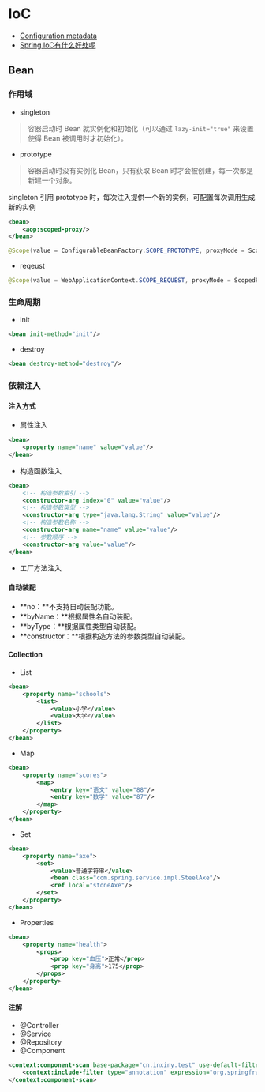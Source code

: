 # IoC

- [Configuration metadata](https://docs.spring.io/spring-framework/docs/4.3.2.RELEASE/spring-framework-reference/htmlsingle/#beans-factory-metadata)
- [Spring IoC有什么好处呢](https://www.zhihu.com/question/23277575)

## Bean

### 作用域

- singleton

> 容器启动时 Bean 就实例化和初始化（可以通过 `lazy-init="true"` 来设置使得 Bean 被调用时才初始化）。

- prototype

> 容器启动时没有实例化 Bean，只有获取 Bean 时才会被创建，每一次都是新建一个对象。

singleton 引用 prototype 时，每次注入提供一个新的实例，可配置每次调用生成新的实例

```xml
<bean>
    <aop:scoped-proxy/>
</bean>
```

```java
@Scope(value = ConfigurableBeanFactory.SCOPE_PROTOTYPE, proxyMode = ScopedProxyMode.TARGET_CLASS)
```

- reqeust

```java
@Scope(value = WebApplicationContext.SCOPE_REQUEST, proxyMode = ScopedProxyMode.INTERFACES)
```

### 生命周期

- init

```xml
<bean init-method="init"/>
```

- destroy

```xml
<bean destroy-method="destroy"/>
```

### 依赖注入

#### 注入方式

- 属性注入

```xml
<bean>
    <property name="name" value="value"/>
</bean>
```

- 构造函数注入

```xml
<bean>
    <!-- 构造参数索引 -->
    <constructor-arg index="0" value="value"/>
    <!-- 构造参数类型 -->
    <constructor-arg type="java.lang.String" value="value"/>
    <!-- 构造参数名称 -->
    <constructor-arg name="name" value="value"/>
    <!-- 参数顺序 -->
    <constructor-arg value="value"/>
</bean>
```

- 工厂方法注入

#### 自动装配

- **no：**不支持自动装配功能。
- **byName：**根据属性名自动装配。
- **byType：**根据属性类型自动装配。
- **constructor：**根据构造方法的参数类型自动装配。

#### Collection

- List

```xml
<bean>
    <property name="schools">
        <list>
            <value>小学</value>
            <value>大学</value>
        </list>
    </property>
</bean>
```

- Map

```xml
<bean>
    <property name="scores">
        <map>
            <entry key="语文" value="88"/>
            <entry key="数学" value="87"/>
        </map>
    </property>
</bean>
```

- Set

```xml
<bean>
    <property name="axe">
        <set>
            <value>普通字符串</value>
            <bean class="com.spring.service.impl.SteelAxe"/>
            <ref local="stoneAxe"/>
        </set>
    </property>
</bean>
```

- Properties

```xml
<bean>
    <property name="health">
        <props>
            <prop key="血压">正常</prop>
            <prop key="身高">175</prop>
        </props>
    </property>
</bean>
```

#### 注解

- @Controller
- @Service
- @Repository
- @Component

```xml
<context:component-scan base-package="cn.inxiny.test" use-default-filters="false">
    <context:include-filter type="annotation" expression="org.springframework.stereotype.Controller"/>
</context:component-scan>
```


